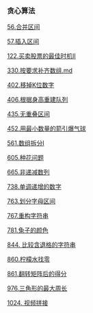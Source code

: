 ### 贪心算法

<a href="all_note/56.合并区间.md">56.合并区间</a>

<a href="all_note/57.插入区间.md">57.插入区间</a>

<a href="all_note/122.买卖股票的最佳时机II.md">122.买卖股票的最佳时机II</a>

<a href="all_note\330.按要求补齐数组.md">330.按要求补齐数组.md</a>

<a href="all_note/402.移掉K位数字.md">402.移掉K位数字</a>

<a href="all_note/406.根据身高重建队列.md">406.根据身高重建队列</a>

<a href="all_note\435.无重叠区间.md">435.无重叠区间</a>

<a href="all_note/452.用最少数量的箭引爆气球.md">452.用最小数量的箭引爆气球</a>

<a href="all_note/561.数组拆分I.md">561.数组拆分I</a>

<a href="all_note/605.种花问题.md">605.种花问题</a>

<a href="all_note/665.非递减数列.md">665.非递减数列</a>

<a href="all_note/738.单调递增的数字.md">738.单调递增的数字</a>

<a href="all_note/763.划分字母区间.md">763.划分字母区间</a>

<a href="all_note/767.重构字符串.md">767.重构字符串</a>

<a href="all_note/781.兔子的颜色.md">781.兔子的颜色</a>

<a href="all_note/844. 比较含退格的字符串.md">844. 比较含退格的字符串</a>

<a href="all_note/860.柠檬水找零.md">860.柠檬水找零</a>

<a href="all_note/861.翻转矩阵后的得分.md">861.翻转矩阵后的得分</a>

<a href="all_note/976.三角形的最大周长.md">976.三角形的最大周长</a>

<a href="all_note/1024. 视频拼接.md">1024. 视频拼接</a>

